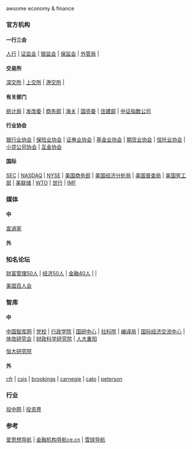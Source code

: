 awsome economy & finance

### 官方机构
#### 一行三会
[人行](http://www.pbc.gov.cn/) | [证监会](http://www.csrc.gov.cn/) | [银监会](http://www.cbrc.gov.cn) | [保监会](http://www.circ.gov.cn/) | [外管局](http://www.safe.gov.cn/) | 

#### 交易所
[深交所](http://www.szse.cn) | [上交所](http://www.sse.com.cn) | [港交所](http://www.hkex.com.hk/) |

#### 有关部门
[统计局](http://www.stats.gov.cn) | [发改委](http://www.sdpc.gov.cn) | [商务部](http://www.mofcom.gov.cn) | [海关](http://www.customs.gov.cn) | [国资委](http://www.sasac.gov.cn) | [住建部](http://www.mohurd.gov.cn) | [中证指数公司](http://www.csindex.com.cn)

#### 行业协会
[银行业协会](http://www.china-cba.net/) | [保险业协会](http://www.iachina.cn/) | [证券业协会](http://www.sac.net.cn/) | [基金业协会](http://www.amac.org.cn/) | [期货业协会](http://www.cfachina.org/) | [信托业协会](http://www.xtxh.net/) | [小贷公司协会](http://www.china-cmca.org/) | [互金协会](http://www.nifa.org.cn/)

#### 国际
[SEC](http://sec.gov) | [NASDAQ](http://www.nasdaq.com) | [NYSE](http://www.nyse.com) | [美国商务部](http://www.commerce.gov) | [美国经济分析局](http://www.bea.gov) | [美国普查局](http://www.census.gov) | [美国劳工部](http://www.bls.gov) | [美联储](http://www.federalreserve.gov) | [WTO](http://www.wto.org) | [世行](http://www.worldbank.org.cn ) | [IMF](http://www.imf.org)

### 媒体
#### 中
[宣讲家](http://www.71.cn) 

#### 外

### 知名论坛
[财富管理50人](http://www.cwm50.com/) | [经济50人](http://www.50forum.org.cn/) | [金融40人](http://www.cf40.org.cn/) | []() | []()

[美国百人会](http://committee100.org/)

### 智库
#### 中
[中国智库网](http://www.chinathinktanks.org.cn/) | [党校](http://www.ccps.gov.cn/) | [行政学院](http://www.nsa.gov.cn) | [国研中心](http://www.drc.gov.cn/) | [社科院](http://cass.cssn.cn/) | [编译局](http://www.cctb.net/) | [国际经济交流中心](http://www.cciee.org.cn/) | [体改研究会](http://www.cser.org.cn/) | [财政科学研究院](http://www.crifs.org.cn/) | [人大重阳](http://rdcy-sf.ruc.edu.cn/)

[恒大研究院](http://chuansong.me/account/zepinghongguan)

#### 外
[cfr](https://www.cfr.org/) | [csis](http://csis.org/) | [brookings](http://www.brookings.edu/) | [carnegie](http://carnegieendowment.org/) | [cato](http://www.cato.org/) | [peterson](http://www.iie.com/)

### 行业
[投中网](http://chinaventure.com.cn/) | [投资界](http://www.pedaily.cn)

### 参考
[爱思想导航](http://www.aisixiang.com/daohang/) | [金融机构导航ce.cn](http://finance.ce.cn/jrjg/) | [雪球导航](https://xueqiu.com/dh)



